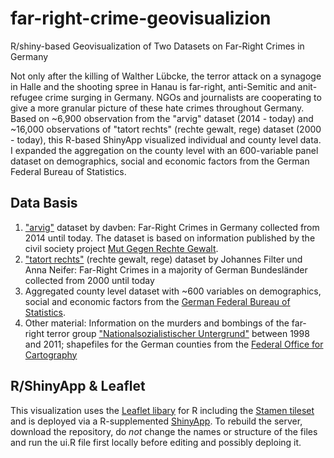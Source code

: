 # far-right-crime-geovisualizion
R/shiny-based Geovisualization of Two Datasets on Far-Right Crimes in Germany

Not only after the killing of Walther Lübcke, the terror attack on a synagoge in Halle and the shooting spree in Hanau is far-right, anti-Semitic and anit-refugee crime surging in Germany. NGOs and journalists are cooperating to give a more granular picture of these hate crimes throughout Germany. Based on ~6,900 observation from the "arvig" dataset (2014 - today) and ~16,000 observations  of "tatort rechts" (rechte gewalt, rege) dataset (2000 - today), this R-based ShinyApp visualized individual and county level data. I expanded the aggregation on the county level with an 600-variable panel dataset on demographics, social and economic factors from the German Federal Bureau of Statistics. 

## Data Basis

1. ["arvig"](https://github.com/davben/arvig/) dataset by davben: Far-Right Crimes in Germany collected from 2014 until today. The dataset is based on information published by the civil society project [Mut Gegen Rechte Gewalt](https://www.mut-gegen-rechte-gewalt.de/).
2. ["tatort rechts"](https://tatortrechts.de/) (rechte gewalt, rege) dataset by Johannes Filter und Anna Neifer: Far-Right Crimes in a majority of German Bundesländer collected from 2000 until today
3. Aggregated county level dataset with ~600 variables on demographics, social and economic factors from the [German Federal Bureau of Statistics](https://www.regionalstatistik.de/genesis/online/).
4. Other material: Information on the murders and bombings of the far-right terror group ["Nationalsozialistischer Untergrund"](https://en.wikipedia.org/wiki/National_Socialist_Underground) between 1998 and 2011; shapefiles for the German counties from the [Federal Office for Cartography](https://gdz.bkg.bund.de/index.php/default/open-data.html)

## R/ShinyApp & Leaflet

This visualization uses the [Leaflet libary](https://rstudio.github.io/leaflet/) for R including the [Stamen tileset](http://maps.stamen.com/) and is deployed via a R-supplemented [ShinyApp](https://www.shinyapps.io/). To rebuild the server, download the repository, do _not_ change the names or structure of the files and run the ui.R file first locally before editing and possibly deploing it.
